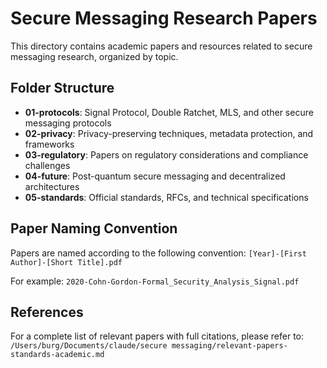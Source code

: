 # Secure Messaging Research Papers

This directory contains academic papers and resources related to secure messaging research, organized by topic.

## Folder Structure

- **01-protocols**: Signal Protocol, Double Ratchet, MLS, and other secure messaging protocols
- **02-privacy**: Privacy-preserving techniques, metadata protection, and frameworks
- **03-regulatory**: Papers on regulatory considerations and compliance challenges
- **04-future**: Post-quantum secure messaging and decentralized architectures
- **05-standards**: Official standards, RFCs, and technical specifications

## Paper Naming Convention

Papers are named according to the following convention:
`[Year]-[First Author]-[Short Title].pdf`

For example: `2020-Cohn-Gordon-Formal_Security_Analysis_Signal.pdf`

## References

For a complete list of relevant papers with full citations, please refer to:
`/Users/burg/Documents/claude/secure messaging/relevant-papers-standards-academic.md`
